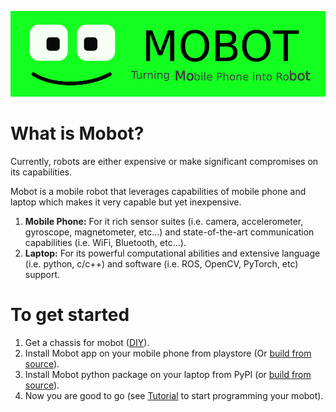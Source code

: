 ![Mobot Banner](./assets/banners/mobot_banner.png)

# What is Mobot?

Currently, robots are either expensive or make significant compromises on its capabilities.

Mobot is a mobile robot that leverages capabilities of mobile phone and laptop which makes it very capable but yet inexpensive.

1. **Mobile Phone:** For it rich sensor suites (i.e. camera, accelerometer, gyroscope, magnetometer, etc...) and state-of-the-art communication capabilities (i.e. WiFi, Bluetooth, etc...).
2. **Laptop:** For its powerful computational abilities and extensive language (i.e. python, c/c++) and software (i.e. ROS, OpenCV, PyTorch, etc) support.

# To get started

1. Get a chassis for mobot ([DIY](./chassis)).
2. Install Mobot app on your mobile phone from playstore (Or [build from source](./android)).
3. Install Mobot python package on your laptop from PyPI (or [build from source](./mobot)).
4. Now you are good to go (see [Tutorial](https://mobotx.github.io/) to start programming your mobot).
